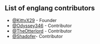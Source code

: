 ## List of englang contributors

- [@KittyX29](https://github.com/KittyX29) - Founder
- [@Odyssey346](https://github.com/Odyssey346) - Contributor
- [@TheOtterlord](https://github.com/TheOtterlord) - Contributor
- [@Shadofer](https://github.com/Shadofer)- Contributor
